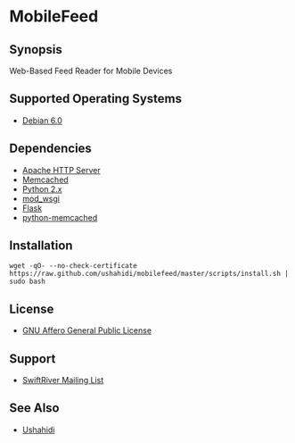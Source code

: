# MobileFeed

## Synopsis

Web-Based Feed Reader for Mobile Devices

## Supported Operating Systems

* [Debian 6.0](http://www.debian.org/)

## Dependencies

* [Apache HTTP Server](http://httpd.apache.org/)
* [Memcached](http://memcached.org/)
* [Python 2.x](http://python.org/)
* [mod_wsgi](http://code.google.com/p/modwsgi/)
* [Flask](http://flask.pocoo.org/)
* [python-memcached](http://www.tummy.com/Community/software/python-memcached/)

## Installation

`wget -qO- --no-check-certificate https://raw.github.com/ushahidi/mobilefeed/master/scripts/install.sh | sudo bash`

## License

* [GNU Affero General Public License](http://www.gnu.org/licenses/agpl.html)

## Support

* [SwiftRiver Mailing List](http://groups.google.com/group/swiftriver)

## See Also

* [Ushahidi](http://www.ushahidi.com/)
